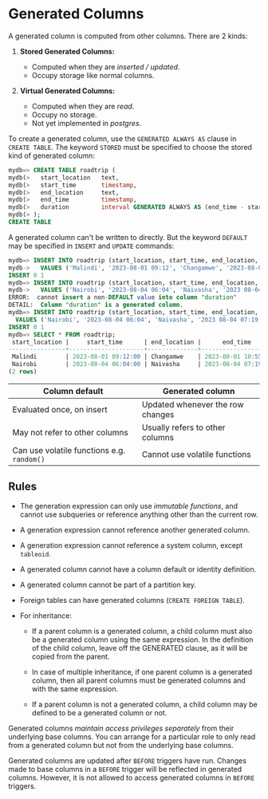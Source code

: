# Generated Columns

A generated column is computed from other columns. There are 2 kinds:

1. **Stored Generated Columns:**

    - Computed when they are *inserted / updated*.
    - Occupy storage like normal columns.

2. **Virtual Generated Columns:**
    - Computed when they are *read*.
    - Occupy no storage.
    - Not yet implemented in *postgres*.

To create a generated column, use the `GENERATED ALWAYS AS` clause in `CREATE TABLE`. The keyword `STORED` must be specified to choose the stored kind of generated column:

```sql
mydb=> CREATE TABLE roadtrip (
mydb(>   start_location   text,
mydb(>   start_time       timestamp,
mydb(>   end_location     text,
mydb(>   end_time         timestamp,
mydb(>   duration         interval GENERATED ALWAYS AS (end_time - start_time) STORED
mydb(> );
CREATE TABLE
```

A generated column can't be written to directly. But the keyword `DEFAULT` may be specified in `INSERT` and `UPDATE` commands:

```sql
mydb=> INSERT INTO roadtrip (start_location, start_time, end_location, end_time)
mydb->   VALUES ('Malindi', '2023-08-01 09:12', 'Changamwe', '2023-08-01 10:55');
INSERT 0 1
mydb=> INSERT INTO roadtrip (start_location, start_time, end_location, end_time, duration)
mydb->   VALUES ('Nairobi', '2023-08-04 06:04', 'Naivasha', '2023 08-04 07:19', '1:15:00');
ERROR:  cannot insert a non-DEFAULT value into column "duration"
DETAIL:  Column "duration" is a generated column.
mydb=> INSERT INTO roadtrip (start_location, start_time, end_location, end_time, duration)
  VALUES ('Nairobi', '2023-08-04 06:04', 'Naivasha', '2023 08-04 07:19', DEFAULT);
INSERT 0 1
mydb=> SELECT * FROM roadtrip;
 start_location |     start_time      | end_location |      end_time       | duration 
----------------+---------------------+--------------+---------------------+----------
 Malindi        | 2023-08-01 09:12:00 | Changamwe    | 2023-08-01 10:55:00 | 01:43:00
 Nairobi        | 2023-08-04 06:04:00 | Naivasha     | 2023-08-04 07:19:00 | 01:15:00
(2 rows)
```

| Column default                              | Generated column                  |
| ------------------------------------------- | --------------------------------- |
| Evaluated once, on insert                   | Updated whenever the row changes  |
| May not refer to other columns              | Usually refers to other columns   |
| Can use volatile functions e.g. `random()`  | Cannot use volatile functions     |

## Rules

- The generation expression can only use *immutable functions*, and cannot use subqueries or reference anything other than the current row.
- A generation expression cannot reference another generated column.
- A generation expression cannot reference a system column, except `tableoid`.
- A generated column cannot have a column default or identity definition.
- A generated column cannot be part of a partition key.
- Foreign tables can have generated columns (`CREATE FOREIGN TABLE`).
- For inheritance:

  - If a parent column is a generated column, a child column must also be a generated column using the same expression. In the definition of the child column, leave off the GENERATED clause, as it will be copied from the parent.

  - In case of multiple inheritance, if one parent column is a generated column, then all parent columns must be generated columns and with the same expression.

  - If a parent column is not a generated column, a child column may be defined to be a generated column or not.

Generated columns *maintain access privileges separately* from their underlying base columns. You can arrange for a particular role to only read from a generated column but not from the underlying base columns.

Generated columns are updated after `BEFORE` triggers have run. Changes made to base columns in a `BEFORE` trigger will be reflected in generated columns. However, it is not allowed to access generated columns in `BEFORE` triggers.
